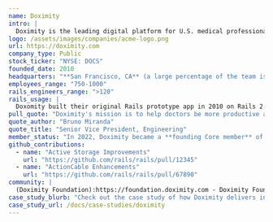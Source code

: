 ```yaml
---
name: Doximity
intro: |
  Doximity is the leading digital platform for U.S. medical professionals. The company's network members include more than 80% of U.S. physicians across all specialties and practice areas. Doximity provides its verified clinical membership with digital tools built for medicine, enabling them to collaborate with colleagues, stay up to date with the latest medical news and research, manage their careers and on-call schedules, streamline documentation and administrative paperwork, and conduct virtual patient visits. 
logo: /assets/images/companies/acme-logo.png
url: https://doximity.com
company_type: Public
stock_ticker: "NYSE: DOCS"
founded_date: 2010
headquarters: "**San Francisco, CA** (a large percentage of the team is remote)"
employees_range: "750-1000"
rails_engineers_range: ">120"
rails_usage: |
  Doxomity built their original Rails prototype app in 2010 on Rails 2.3.5, and grew it into the leading digital platform for U.S. medical professionals. Over a decade later, their original Rails monolith is still going strong, and now runs on Rails 7. After over 30,000 commits from hundreds of contributors, it still powers Doximity.com for over 80% of all doctors, 90% of graduating medical students, and 60% of nurse practitioners and physician assistants.
pull_quote: "Doximity's mission is to help doctors be more productive and focus on what matters most: their patients. Over the past 15 years, Rails has enabled us to build software to help accomplish our mission. Supporting the Rails Foundation ensures the Rails ecosystem continues to thrive – which enables us to fulfill our mission."
quote_author: "Bruno Miranda"
quote_title: "Senior Vice President, Engineering"
member_status: "In 2022, Doximity became a **founding Core member** of the Rails Foundation"
github_contributions:
  - name: "Active Storage Improvements"
    url: "https://github.com/rails/rails/pull/12345"
  - name: "ActionCable Enhancements"
    url: "https://github.com/rails/rails/pull/67890"
community: |
  (Doximity Foundation):https://foundation.doximity.com - Doximity Foundation funds flights for physicians, nurse practitioners and physician assistants to go on domestic and international global health trips, where they can make a sustainable impact on patients’ lives.
case_study_blurb: "Check out the case study of how Doximity delivers incredible value to its customers with Rails"
case_study_url: /docs/case-studies/doximity
---
```



